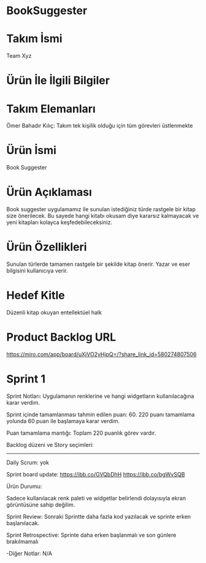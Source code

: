 # BookSuggester

# Takım İsmi
Team Xyz
# Ürün İle İlgili Bilgiler
# Takım Elemanları
Ömer Bahadır Kılıç: Takım tek kişilik olduğu için tüm görevleri üstlenmekte
# Ürün İsmi
Book Suggester
# Ürün Açıklaması
Book suggester uygulamamız ile sunulan istediğiniz türde rastgele bir kitap size önerilecek. Bu sayede hangi kitabı okusam diye kararsız kalmayacak ve yeni kitapları kolayca keşfedebileceksiniz.
# Ürün Özellikleri
Sunulan türlerde tamamen rastgele bir şekilde kitap önerir.
Yazar ve eser bilgisini kullanıcıya verir.
# Hedef Kitle
Düzenli kitap okuyan entellektüel halk
# Product Backlog URL
https://miro.com/app/board/uXjVO2yHjpQ=/?share_link_id=580274807506


# Sprint 1
Sprint Notları: Uygulamanın renklerine ve hangi widgetların kullanılacağına karar verdim.

Sprint içinde tamamlanması tahmin edilen puan: 60. 220 puanı tamamlama yolunda 60 puan ile başlamaya karar verdim.

Puan tamamlama mantığı: Toplam 220 puanlık görev vardır. 

Backlog düzeni ve Story seçimleri: 
*************************************************

Daily Scrum: yok

Sprint board update: 
https://ibb.co/GVQbDhH
https://ibb.co/bgWvSQB

Ürün Durumu: 

Sadece kullanılacak renk paleti ve widgetlar belirlendi dolayısıyla ekran görüntüsüne sahip değilim.

Sprint Review: Sonraki Sprintte daha fazla kod yazılacak ve sprinte erken başlanılacak.

Sprint Retrospective: Sprinte daha erken başlanmalı ve son günlere brakılmamalı

-Diğer Notlar:
N/A
